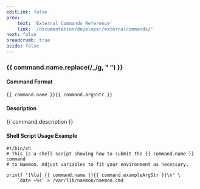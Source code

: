 ```yaml
---
editLink: false
prev:
    text: 'External Commands Reference'
    link: '/documentation/developer/externalcommands/'
next: false
breadcrumb: true
aside: false
---
```


<script setup>
const command = {"args":[{"name":"host_name","type":"host"}],"name":"ENABLE_ALL_NOTIFICATIONS_BEYOND_HOST","description":"Enables notifications for all hosts and services 'beyond' (e.g. on all child hosts of) the specified host. The current notification setting for the specified host is not affected. Notifications will only be sent out for these hosts and services if notifications are also enabled on a program-wide basis.","classes":["host"],"argsStr":";host_name","exampleArgStr":";host1"};
</script>

<h3>{{ command.name.replace(/_/g, " ") }}</h3>

#### Command Format

`{{ command.name }}{{ command.argsStr }}`

#### Description

{{ command.description }}

#### Shell Script Usage Example

```sh-vue
#!/bin/sh
# This is a shell script showing how to submit the {{ command.name }} command
# to Naemon. Adjust variables to fit your environment as necessary.

printf "[%lu] {{ command.name }}{{ command.exampleArgStr }}\n" \
    `date +%s` > /var/lib/naemon/naemon.cmd
```
